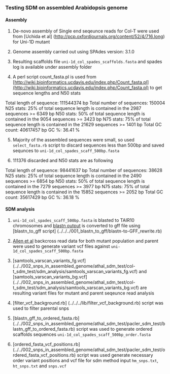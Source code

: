 ### Testing SDM on assembled Arabidopsis genome

#### Assembly

1. De-novo assembly of Single end seqeunce reads for Col-T were used from [Uchida et al] (http://pcp.oxfordjournals.org/content/52/4/716.long) for Uni-1D mutant

2. Genome assembly carried out using SPAdes version: 3.1.0

3. Resulting scaffolds file `uni-1d_col_spades_scaffolds.fasta` and spades log is available under assembly folder

4. A perl script count_fasta.pl is used from [http://wiki.bioinformatics.ucdavis.edu/index.php/Count_fasta.pl](http://wiki.bioinformatics.ucdavis.edu/index.php/Count_fasta.pl) to get sequence lengths and N50 stats

Total length of sequence:	111544374 bp
Total number of sequences:	150004
N25 stats:			25% of total sequence length is contained in the 2987 sequences >= 6349 bp
N50 stats:			50% of total sequence length is contained in the 9054 sequences >= 3423 bp
N75 stats:			75% of total sequence length is contained in the 21629 sequences >= 1401 bp
Total GC count:			40617457 bp
GC %:				36.41 %
 
5. Majority of the assembled sequences were small, so used `select_fasta.rb` script to discard sequences less than 500bp and saved sequnces to `uni-1d_col_spades_scaff_500bp.fasta`

6. 111376 discarded and N50 stats are as following

Total length of sequence:	98441637 bp
Total number of sequences:	38628
N25 stats:			25% of total sequence length is contained in the 2490 sequences >= 6854 bp
N50 stats:			50% of total sequence length is contained in the 7279 sequences >= 3977 bp
N75 stats:			75% of total sequence length is contained in the 15852 sequences >= 2052 bp
Total GC count:			35617429 bp
GC %:				36.18 %


#### SDM analysis

1. `uni-1d_col_spades_scaff_500bp.fasta` is blasted to TAIR10 chromosomes and [blastn output](col_spades500bp_vs_col0.blastn) is converted to gff file using [blastn_to_gff script] (../../../001_blastn_to_gff/blastn-to-GFF_rewrite.rb)

2. [Allen et al](http://journal.frontiersin.org/article/10.3389/fpls.2013.00362/full) backcross read data for both mutant population and parent were used to generate variant vcf files against `uni-1d_col_spades_scaff_500bp.fasta`

3. [samtools_varscan_variants_fg.vcf] (../../002_snps_in_assembled_genome/athal_sdm_test/col-t_sdm_test/sdm_analysis/samtools_varscan_variants_fg.vcf) and [samtools_varscan_variants_bg.vcf] (../../002_snps_in_assembled_genome/athal_sdm_test/col-t_sdm_test/sdm_analysis/samtools_varscan_variants_bg.vcf) are resulting variant files for mutant and parent seqeunce read analysis

4. [filter_vcf_background.rb] (../../../lib/filter_vcf_background.rb) script was used to filter parental snps

5. [blastn_gff_to_ordered_fasta.rb] (../../002_snps_in_assembled_genome/athal_sdm_test/pacler_sdm_test/blastn_gff_to_ordered_fasta.rb) script was used to generate ordered scaffolds sequences `uni-1d_col_spades_scaff_500bp_order.fasta` 

6. [ordered_fasta_vcf_positions.rb] (../../002_snps_in_assembled_genome/athal_sdm_test/pacler_sdm_test/ordered_fasta_vcf_positions.rb) script was used generate necessary order variant positions and vcf file for sdm method input `hm_snps.txt`, `ht_snps.txt` and `snps.vcf`



